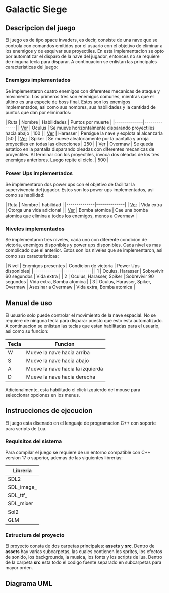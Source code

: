 # Galactic Siege

## Descripcion del juego

El juego es de tipo space invaders, es decir, consiste de una nave que se controla con comandos emitidos por el usuario
con el objetivo de eliminar a los enemigos y de esquivar sus proyectiles. En esta implementacion se opto por automatizar 
el disparo de la nave del jugador, entonces no se requiere de ninguna tecla para disparar.
A continuacion se enlistan las principales caracteristicas del juego:

### Enemigos implementados

Se implementaron cuatro enemigos con diferentes mecanicas de ataque y movimiento. Los primeros tres son enemigos comunes,
mientras que el ultimo es una especie de boss final. Estos son los enemigos implementados, asi como sus nombres, sus habilidades
y la cantidad de puntos que dan por eliminarlos:

| Ruta | Nombre | Habilidades | Puntos por muerte |
|--------------|--------------|
| [Ver](../assets/images/enemy9.png) | Oculus | Se mueve horizontalmente disparando proyectiles hacia abajo | 100 |
| [Ver](../assets/images/enemy8.png) | Harasser | Persigue la nave y explota al alcanzarla | 50 |
| [Ver](../assets/images/enemy3.png) | Spiker | Se mueve aleatoriamente por la pantalla y arroja proyectiles en todas las direcciones | 250 |
| [Ver](../assets/images/boss2.png) | Overmaw | Se queda estatico en la pantalla disparando oleadas con diferentes mecanicas de proyectiles. Al terminar con los proyectiles, invoca dos oleadas de los tres enemigos anteriores. Luego repite el ciclo. | 500 |

### Power Ups implementados

Se implementaron dos power ups con el objetivo de facilitar la supervivencia del jugador.
Estos son los power ups implementados, asi como su habilidad:

| Ruta | Nombre | habilidad |
|--------------|--------------|
| [Ver](../assets/images/life_PU.png) | Vida extra | Otorga una vida adicional |
| [Ver](../assets/images/nuke_PU.png) | Bomba atomica | Cae una bomba atomica que elimina a todos los enemigos, menos a Overmaw |

### Niveles implementados

Se implementaron tres niveles, cada uno con diferente condicion de victoria, enemigos disponibles y power ups disponibles.
Cada nivel es mas complicado que el anterior. Estos son los niveles que se implementaron, asi como sus caracteristicas:

| Nivel | Enemigos presentes | Condicion de victoria | Power Ups disponibles|
|--------------|--------------|
| 1 | Oculus, Harasser | Sobrevivir 60 segundos | Vida extra |
| 2 | Oculus, Harasser, Spiker | Sobrevivir 90 segundos | Vida extra, Bomba atomica |
| 3 | Oculus, Harasser, Spiker, Overmaw | Asesinar a Overmaw | Vida extra, Bomba atomica |

## Manual de uso

El usuario solo puede controlar el movimiento de la nave espacial. No se requiere de ninguna tecla para disparar puesto que esto esta
automatizado. A continuacion se enlistan las teclas que estan habilitadas para el usuario, asi como su funcion:

| Tecla |Funcion |
|--------------|--------------|
| W | Mueve la nave hacia arriba |
| S | Mueve la nave hacia abajo |
| A | Mueve la nave hacia la izquierda |
| D | Mueve la nave hacia derecha |

Adicionalmente, esta habilitado el click izquierdo del mouse para seleccionar opciones en los menus.

## Instrucciones de ejecucion

El juego esta disenado en el lenguaje de programacion C++ con soporte para scripts de Lua.

### Requisitos del sistema

Para compilar el juego se requiere de un entorno compatible con C++ version 17 o superior, ademas de las siguientes librerias:

| Libreria |
|--------------|
| SDL2 |
| SDL_image_ |
| SDL_ttf_ |
| SDL_mixer |
| Sol2 |
| GLM |

### Estructura del proyecto

El proyecto consta de dos carpetas principales: **assets** y **src**. Dentro de **assets** hay varias subcarpetas, las cuales contienen
los sprites, los efectos de sonido, los backgrounds, la musica, los fonts y los scripts de lua. Dentro de la carpeta **src** esta todo el
codigo fuente separado en subcarpetas para mayor orden.

## Diagrama UML